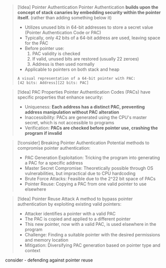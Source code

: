 > [!idea] Pointer Authentication
> Pointer Authentication **builds upon the concept of stack canaries by embedding security within the pointer itself.** (rather than adding something below it)
> - Utilizes unused bits in 64-bit addresses to store a secret value (Pointer Authentication Code or PAC)
> - Typically, only 42 bits of a 64-bit address are used, leaving space for the PAC
> - Before pointer use:
>   1. PAC validity is checked
>   2. If valid, unused bits are restored (usually 22 zeroes)
>   3. Address is then used normally
> - Applicable to pointers on both stack and heap
>
> ```image_goes_here
> A visual representation of a 64-bit pointer with PAC:
> [42 bits: Address][22 bits: PAC]
> ```

> [!idea] PAC Properties
> Pointer Authentication Codes (PACs) have specific properties that enhance security:
> - Uniqueness: **Each address has a distinct PAC, preventing address manipulation without PAC alteration**
> - Inaccessibility: PACs are generated using the CPU's master secret, which is not accessible to programs
> - Verification: **PACs are checked before pointer use, crashing the program if invalid**

> [!consider] Breaking Pointer Authentication
> Potential methods to compromise pointer authentication:
> - PAC Generation Exploitation: Tricking the program into generating a PAC for a specific address
> - Master Secret Compromise: Theoretically possible through OS vulnerabilities, but impractical due to CPU hardcoding
> - Brute Force Attacks: Feasible due to the 2^22 bit space of PACs
> - Pointer Reuse: Copying a PAC from one valid pointer to use elsewhere

> [!idea] Pointer Reuse Attack
> A method to bypass pointer authentication by exploiting existing valid pointers:
> - Attacker identifies a pointer with a valid PAC
> - The PAC is copied and applied to a different pointer
> - This new pointer, now with a valid PAC, is used elsewhere in the program
> - Challenge: Finding a suitable pointer with the desired permissions and memory location
> - Mitigation: Diversifying PAC generation based on pointer type and context

consider - defending against pointer reuse

